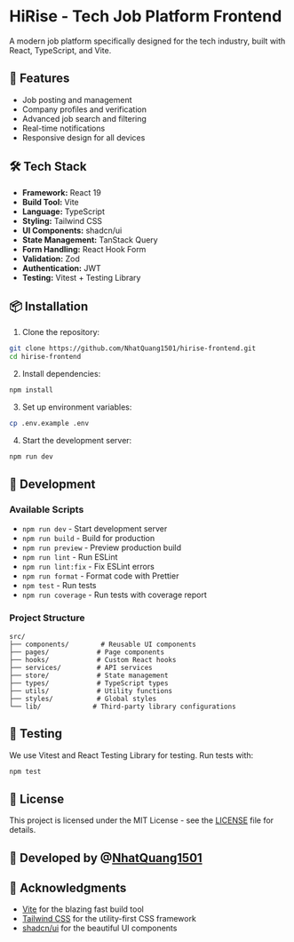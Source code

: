 # HiRise - Tech Job Platform Frontend

A modern job platform specifically designed for the tech industry, built with React, TypeScript, and Vite.

## 🚀 Features

- Job posting and management
- Company profiles and verification
- Advanced job search and filtering
- Real-time notifications
- Responsive design for all devices

## 🛠️ Tech Stack

- **Framework:** React 19
- **Build Tool:** Vite
- **Language:** TypeScript
- **Styling:** Tailwind CSS
- **UI Components:** shadcn/ui
- **State Management:** TanStack Query
- **Form Handling:** React Hook Form
- **Validation:** Zod
- **Authentication:** JWT
- **Testing:** Vitest + Testing Library

## 📦 Installation

1. Clone the repository:
```bash
git clone https://github.com/NhatQuang1501/hirise-frontend.git
cd hirise-frontend
```

2. Install dependencies:
```bash
npm install
```

3. Set up environment variables:
```bash
cp .env.example .env
```

4. Start the development server:
```bash
npm run dev
```

## 🔧 Development

### Available Scripts

- `npm run dev` - Start development server
- `npm run build` - Build for production
- `npm run preview` - Preview production build
- `npm run lint` - Run ESLint
- `npm run lint:fix` - Fix ESLint errors
- `npm run format` - Format code with Prettier
- `npm test` - Run tests
- `npm run coverage` - Run tests with coverage report

### Project Structure

```
src/
├── components/        # Reusable UI components
├── pages/            # Page components
├── hooks/            # Custom React hooks
├── services/         # API services
├── store/            # State management
├── types/            # TypeScript types
├── utils/            # Utility functions
├── styles/           # Global styles
└── lib/             # Third-party library configurations
```

## 🧪 Testing

We use Vitest and React Testing Library for testing. Run tests with:

```bash
npm test
```

## 📄 License

This project is licensed under the MIT License - see the [LICENSE](LICENSE) file for details.

## 👥 Developed by @[NhatQuang1501](https://github.com/NhatQuang1501)

## 🙏 Acknowledgments

- [Vite](https://vitejs.dev/) for the blazing fast build tool
- [Tailwind CSS](https://tailwindcss.com/) for the utility-first CSS framework
- [shadcn/ui](https://ui.shadcn.com/) for the beautiful UI components